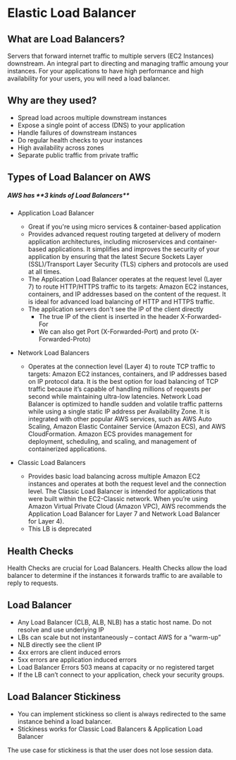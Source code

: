 # Elastic Load Balancer

## What are Load Balancers?
Servers that forward internet traffic to multiple servers (EC2 Instances) downstream. An integral part to directing and managing traffic amoung your instances. For your applications to have high performance and high availability for your users, you will need a load balancer.

 ## Why are they used?

 * Spread load acroos multiple downstream instances
 * Expose a single point of access (DNS) to your application
 * Handle failures of downstream instances
 * Do regular health checks to  your instances
 * High availability across zones
 * Separate public traffic from private traffic


 ## Types of Load Balancer on AWS
 <h5>AWS has **3 kinds of Load Balancers**</h5>

* Application Load Balancer
    * Great if you're using micro services & container-based application
    * Provides advanced request routing targeted at delivery
of modern application architectures, including microservices and container-based
applications. It simplifies and improves the security of your application by ensuring
that the latest Secure Sockets Layer (SSL)/Transport Layer Security (TLS) ciphers and
protocols are used at all times. 
    * The Application Load Balancer operates at the request
level (Layer 7) to route HTTP/HTTPS traffic to its targets: Amazon EC2 instances,
containers, and IP addresses based on the content of the request. It is ideal for
advanced load balancing of HTTP and HTTPS traffic.
    * The application servers don't see the IP of the client directly
        * The true IP of the client is inserted in the header X-Forwarded-For
        * We can also get Port (X-Forwarded-Port) and proto (X-Forwarded-Proto)

* Network Load Balancers
    * Operates at the connection level (Layer 4) to route
TCP traffic to targets: Amazon EC2 instances, containers, and IP addresses based
on IP protocol data. It is the best option for load balancing of TCP traffic because
it’s capable of handling millions of requests per second while maintaining ultra-low
latencies. Network Load Balancer is optimized to handle sudden and volatile traffic
patterns
while using a single static IP address per Availability Zone. It is integrated
with other popular AWS services, such as AWS Auto Scaling, Amazon Elastic Container
Service (Amazon ECS), and AWS CloudFormation. Amazon ECS provides
management for deployment, scheduling, and scaling, and management of containerized
applications.
* Classic Load Balancers
    * Provides basic load balancing across multiple Amazon
EC2 instances and operates at both the request level and the connection level. The
Classic Load Balancer is intended for applications that were built within the
EC2-Classic network. When you’re using Amazon Virtual Private Cloud (Amazon
VPC), AWS recommends the Application Load Balancer for Layer 7 and Network
Load Balancer for Layer 4).
    * This LB is deprecated


## Health Checks
Health Checks are crucial for Load Balancers. Health Checks allow the load balancer to determine if the instances it forwards traffic to are available to reply to requests. 

## Load Balancer
* Any Load Balancer (CLB, ALB, NLB) has a static host name. Do not
resolve and use underlying IP
* LBs can scale but not instantaneously – contact AWS for a “warm-up”
* NLB directly see the client IP
* 4xx errors are client induced errors
* 5xx errors are application induced errors
* Load Balancer Errors 503 means at capacity or no registered target
* If the LB can’t connect to your application, check your security groups.

## Load Balancer Stickiness
* You can implement stickiness so client is always redirected to the same instance behind a load balancer.
* Stickiness works for Classic Load Balancers & Application Load Balancer

The use case for stickiness is that the user does not lose session data. 







